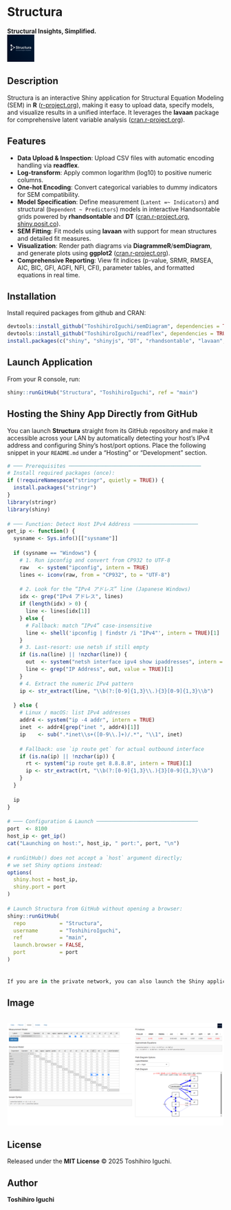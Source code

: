 
# Structura

**Structural Insights, Simplified.**
<br>
<img src="www/logo.png" width="12.5%" />

## Description

Structura is an interactive Shiny application for Structural Equation Modeling (SEM) in **R** ([r-project.org](https://www.r-project.org/?utm_source=chatgpt.com)), making it easy to upload data, specify models, and visualize results in a unified interface. It leverages the **lavaan** package for comprehensive latent variable analysis ([cran.r-project.org](https://cran.r-project.org/package%3Dlavaan?utm_source=chatgpt.com)).

## Features

* **Data Upload & Inspection**: Upload CSV files with automatic encoding handling via **readflex**.
* **Log-transform**: Apply common logarithm (log10) to positive numeric columns.
* **One-hot Encoding**: Convert categorical variables to dummy indicators for SEM compatibility.
* **Model Specification**: Define measurement (`Latent =~ Indicators`) and structural (`Dependent ~ Predictors`) models in interactive Handsontable grids powered by **rhandsontable** and **DT** ([cran.r-project.org](https://cran.r-project.org/package%3Dshiny?utm_source=chatgpt.com), [shiny.posit.co](https://shiny.posit.co/?utm_source=chatgpt.com)).
* **SEM Fitting**: Fit models using **lavaan** with support for mean structures and detailed fit measures.
* **Visualization**: Render path diagrams via **DiagrammeR**/**semDiagram**, and generate plots using **ggplot2** ([cran.r-project.org](https://cran.r-project.org/package%3Dggplot2?utm_source=chatgpt.com)).
* **Comprehensive Reporting**: View fit indices (p-value, SRMR, RMSEA, AIC, BIC, GFI, AGFI, NFI, CFI), parameter tables, and formatted equations in real time.

## Installation

Install required packages from github and CRAN:

```r
devtools::install_github("ToshihiroIguchi/semDiagram", dependencies = TRUE, upgrade = "never", build = FALSE, build_vignettes = FALSE)
devtools::install_github("ToshihiroIguchi/readflex", dependencies = TRUE, upgrade = "never", build = FALSE, build_vignettes = FALSE)
install.packages(c("shiny", "shinyjs", "DT", "rhandsontable", "lavaan", "DiagrammeR", "ggplot2", "reshape2", "markdown"))
```

## Launch Application

From your R console, run:

```r
shiny::runGitHub("Structura", "ToshihiroIguchi", ref = "main")
```

## Hosting the Shiny App Directly from GitHub

You can launch **Structura** straight from its GitHub repository and make it accessible across your LAN 
by automatically detecting your host’s IPv4 address and configuring Shiny’s host/port options. 
Place the following snippet in your `README.md` under a “Hosting” or “Development” section.

```r
# ─── Prerequisites ───────────────────────────────────────────
# Install required packages (once):
if (!requireNamespace("stringr", quietly = TRUE)) {
  install.packages("stringr")
}
library(stringr)
library(shiny)

# ─── Function: Detect Host IPv4 Address ─────────────────────
get_ip <- function() {
  sysname <- Sys.info()[["sysname"]]
  
  if (sysname == "Windows") {
    # 1. Run ipconfig and convert from CP932 to UTF-8
    raw   <- system("ipconfig", intern = TRUE)
    lines <- iconv(raw, from = "CP932", to = "UTF-8")
    
    # 2. Look for the “IPv4 アドレス” line (Japanese Windows)
    idx <- grep("IPv4 アドレス", lines)
    if (length(idx) > 0) {
      line <- lines[idx[1]]
    } else {
      # Fallback: match “IPv4” case‐insensitive
      line <- shell('ipconfig | findstr /i "IPv4"', intern = TRUE)[1]
    }
    # 3. Last‐resort: use netsh if still empty
    if (is.na(line) || !nzchar(line)) {
      out  <- system("netsh interface ipv4 show ipaddresses", intern = TRUE)
      line <- grep("IP Address", out, value = TRUE)[1]
    }
    # 4. Extract the numeric IPv4 pattern
    ip <- str_extract(line, "\\b(?:[0-9]{1,3}\\.){3}[0-9]{1,3}\\b")
    
  } else {
    # Linux / macOS: list IPv4 addresses
    addr4 <- system("ip -4 addr", intern = TRUE)
    inet  <- addr4[grep("inet ", addr4)[1]]
    ip    <- sub(".*inet\\s+([0-9\\.]+)/.*", "\\1", inet)
    
    # Fallback: use `ip route get` for actual outbound interface
    if (is.na(ip) || !nzchar(ip)) {
      rt <- system("ip route get 8.8.8.8", intern = TRUE)[1]
      ip <- str_extract(rt, "\\b(?:[0-9]{1,3}\\.){3}[0-9]{1,3}\\b")
    }
  }
  
  ip
}

# ─── Configuration & Launch ─────────────────────────────────
port  <- 8100
host_ip <- get_ip()
cat("Launching on host:", host_ip, " port:", port, "\n")

# runGitHub() does not accept a `host` argument directly;
# we set Shiny options instead:
options(
  shiny.host = host_ip,
  shiny.port = port
)

# Launch Structura from GitHub without opening a browser:
shiny::runGitHub(
  repo           = "Structura",
  username       = "ToshihiroIguchi",
  ref            = "main",
  launch.browser = FALSE,
  port           = port
)


If you are in the private network, you can also launch the Shiny application by entering the URL following `Listing on` to the browser.

```

## Image
<br>
<img src="image.png"/>

## License

Released under the **MIT License** © 2025 Toshihiro Iguchi.

## Author

**Toshihiro Iguchi**
